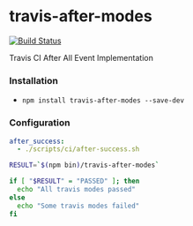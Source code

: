 # travis-after-modes 
[![Build Status](https://travis-ci.org/DevVersion/travis-after-modes.svg?branch=master)](https://travis-ci.org/DevVersion/travis-after-modes)

Travis CI After All Event Implementation

### Installation
- `npm install travis-after-modes --save-dev`

### Configuration

```yml
after_success:
  - ./scripts/ci/after-success.sh
```

```bash
RESULT=`$(npm bin)/travis-after-modes`

if [ "$RESULT" = "PASSED" ]; then
  echo "All travis modes passed"
else 
  echo "Some travis modes failed"
fi
```
